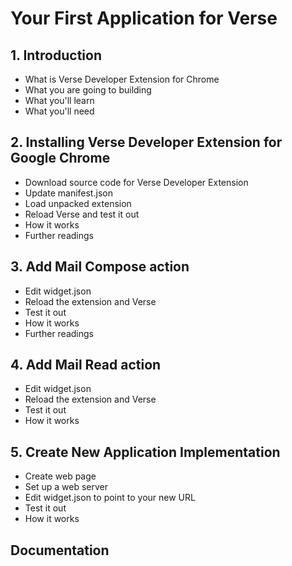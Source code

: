 # Your First Application for Verse

## 1. Introduction
* What is Verse Developer Extension for Chrome
* What you are going to building
* What you'll learn
* What you'll need

## 2. Installing Verse Developer Extension for Google Chrome
* Download source code for Verse Developer Extension
* Update manifest.json
* Load unpacked extension
* Reload Verse and test it out
* How it works
* Further readings

## 3. Add Mail Compose action
* Edit widget.json
* Reload the extension and Verse
* Test it out
* How it works
* Further readings

## 4. Add Mail Read action
* Edit widget.json
* Reload the extension and Verse
* Test it out
* How it works

## 5. Create New Application Implementation
* Create web page
* Set up a web server
* Edit widget.json to point to your new URL
* Test it out
* How it works

## Documentation
